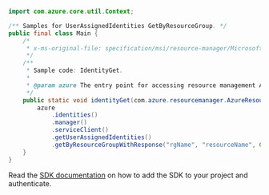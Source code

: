 ```java
import com.azure.core.util.Context;

/** Samples for UserAssignedIdentities GetByResourceGroup. */
public final class Main {
    /*
     * x-ms-original-file: specification/msi/resource-manager/Microsoft.ManagedIdentity/stable/2018-11-30/examples/IdentityGet.json
     */
    /**
     * Sample code: IdentityGet.
     *
     * @param azure The entry point for accessing resource management APIs in Azure.
     */
    public static void identityGet(com.azure.resourcemanager.AzureResourceManager azure) {
        azure
            .identities()
            .manager()
            .serviceClient()
            .getUserAssignedIdentities()
            .getByResourceGroupWithResponse("rgName", "resourceName", Context.NONE);
    }
}
```

Read the [SDK documentation](https://github.com/Azure/azure-sdk-for-java/blob/azure-resourcemanager_2.15.0/sdk/resourcemanager/azure-resourcemanager/README.md) on how to add the SDK to your project and authenticate.
